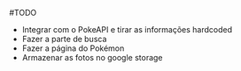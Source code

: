 #TODO

- Integrar com o PokeAPI e tirar as informações hardcoded
- Fazer a parte de busca
- Fazer a página do Pokémon
- Armazenar as fotos no google storage
